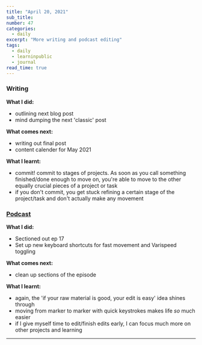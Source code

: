 ```yaml
---
title: "April 20, 2021"
sub_title: 
number: 47
categories:
  - daily
excerpt: "More writing and podcast editing"
tags:
  - daily
  - learninpublic
  - journal
read_time: true
---
```


### Writing

**What I did:** 
- outlining next blog post
- mind dumping the next 'classic' post

**What comes next:**
- writing out final post
- content calender for May 2021

**What I learnt:**
- commit! commit to stages of projects. As soon as you call something finished/done enough to move on, you're able to move to the other equally crucial pieces of a project or task
- if you don't commit, you get stuck refining a certain stage of the project/task and don't actually make any movement

### [Podcast](http://frndshiptime.com)

**What I did:** 
- Sectioned out ep 17
- Set up new keyboard shortcuts for fast movement and Varispeed toggling

**What comes next:**
- clean up sections of the episode

**What I learnt:**
- again, the 'if your raw material is good, your edit is easy' idea shines through
- moving from marker to marker with quick keystrokes makes life _so_ much easier
- if I give myself time to edit/finish edits early, I can focus much more on other projects and learning

---
